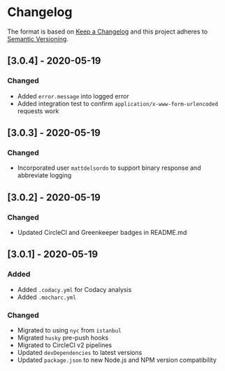 # Changelog

The format is based on [Keep a Changelog](http://keepachangelog.com/)
and this project adheres to [Semantic Versioning](http://semver.org/).

## [3.0.4] - 2020-05-19
### Changed
- Added `error.message` into logged error
- Added integration test to confirm `application/x-www-form-urlencoded` requests work

## [3.0.3] - 2020-05-19
### Changed
- Incorporated user `mattdelsordo` to support binary response and abbreviate logging

## [3.0.2] - 2020-05-19
### Changed
- Updated CircleCI and Greenkeeper badges in README.md

## [3.0.1] - 2020-05-19
### Added
- Added `.codacy.yml` for Codacy analysis
- Added `.mocharc.yml`

### Changed
- Migrated to using `nyc` from `istanbul`
- Migrated `husky` pre-push hooks
- Migrated to CircleCI v2 pipelines
- Updated `devDependencies` to latest versions
- Updated `package.json` to new Node.js and NPM version compatibility
